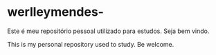 # werlleymendes-
Este é meu repositório pessoal utilizado para estudos. Seja bem vindo.

This is my personal repository used to study. Be welcome.


